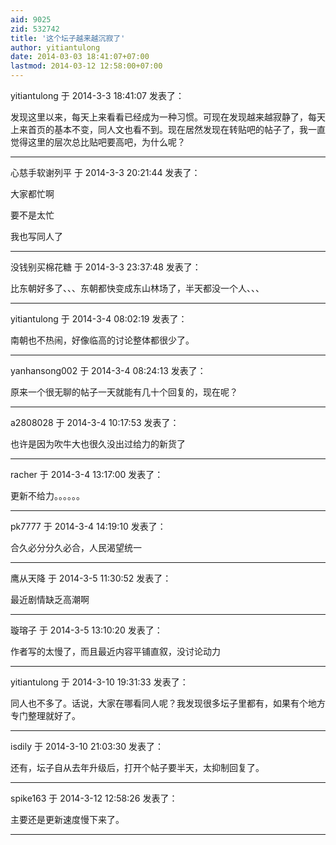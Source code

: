 ```yaml
---
aid: 9025
zid: 532742
title: '这个坛子越来越沉寂了'
author: yitiantulong
date: 2014-03-03 18:41:07+07:00
lastmod: 2014-03-12 12:58:00+07:00
---
```


yitiantulong 于 2014-3-3 18:41:07 发表了：

发现这里以来，每天上来看看已经成为一种习惯。可现在发现越来越寂静了，每天上来首页的基本不变，同人文也看不到。现在居然发现在转贴吧的帖子了，我一直觉得这里的层次总比贴吧要高吧，为什么呢？

---------

心慈手软谢列平 于 2014-3-3 20:21:44 发表了：

大家都忙啊

要不是太忙

我也写同人了

---------

没钱别买棉花糖 于 2014-3-3 23:37:48 发表了：

比东朝好多了、、、东朝都快变成东山林场了，半天都没一个人、、、

---------

yitiantulong 于 2014-3-4 08:02:19 发表了：

南朝也不热闹，好像临高的讨论整体都很少了。

---------

yanhansong002 于 2014-3-4 08:24:13 发表了：

原来一个很无聊的帖子一天就能有几十个回复的，现在呢？

---------

a2808028 于 2014-3-4 10:17:53 发表了：

也许是因为吹牛大也很久没出过给力的新货了

---------

racher 于 2014-3-4 13:17:00 发表了：

更新不给力。。。。。。

---------

pk7777 于 2014-3-4 14:19:10 发表了：

合久必分分久必合，人民渴望统一

---------

鹰从天降 于 2014-3-5 11:30:52 发表了：

最近剧情缺乏高潮啊

---------

璇瑢子 于 2014-3-5 13:10:20 发表了：

作者写的太慢了，而且最近内容平铺直叙，没讨论动力

---------

yitiantulong 于 2014-3-10 19:31:33 发表了：

同人也不多了。话说，大家在哪看同人呢？我发现很多坛子里都有，如果有个地方专门整理就好了。

---------

isdily 于 2014-3-10 21:03:30 发表了：

还有，坛子自从去年升级后，打开个帖子要半天，太抑制回复了。

---------

spike163 于 2014-3-12 12:58:26 发表了：

主要还是更新速度慢下来了。

---------

